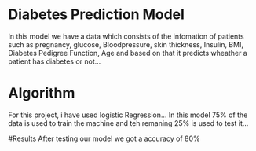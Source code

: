 # Diabetes Prediction Model
In this model we have a data which consists of the infomation of patients such as
pregnancy, glucose, Bloodpressure, skin thickness, Insulin, BMI, Diabetes 
Pedigree Function, Age and based on that it predicts wheather a patient has 
diabetes or not...

# Algorithm
For this project, i have used logistic Regression... In this model 75% of the data
is used to train the machine and teh remaning 25% is used to test it...

#Results
After testing our model we got a accuracy of 80%

